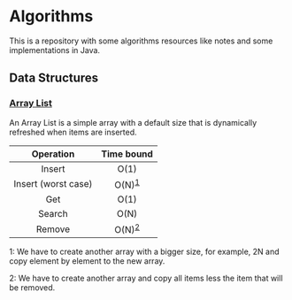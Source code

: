 # Algorithms

This is a repository with some algorithms resources like notes and some implementations in Java.

## Data Structures

### [Array List](data-structures/src/local/algorithms/ArrayList.java)

An Array List is a simple array with a default size that is dynamically refreshed when items are inserted.

|      Operation       |           Time bound           |
| :------------------: | :----------------------------: |
|        Insert        |              O(1)              |
| Insert  (worst case) | O(N)<sup>[1](#insert_ft)</sup> |
|         Get          |              O(1)              |
|        Search        |              O(N)              |
|        Remove        | O(N)<sup>[2](#remove_ft)</sup> |

<a name="insert_ft">1</a>: We have to create another array with a bigger size, for example, 2N and copy element by element to the new array.

<a name="remove_ft">2</a>: We have to create another array and copy all items less the item that will be removed.

